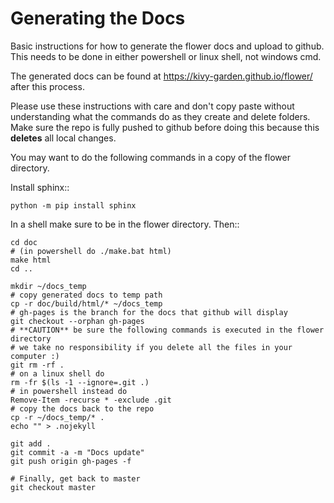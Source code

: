 Generating the Docs
===================

Basic instructions for how to generate the flower docs and upload to github.
This needs to be done in either powershell or linux shell, not windows cmd.

The generated docs can be found at https://kivy-garden.github.io/flower/ after this
process.

Please use these instructions with care and don't copy paste without understanding
what the commands do as they create and delete folders. Make sure the repo is
fully pushed to github before doing this because this **deletes** all local changes.

You may want to do the following commands in a copy of the flower directory.

Install sphinx::

    python -m pip install sphinx

In a shell make sure to be in the flower directory. Then::

    cd doc
    # (in powershell do ./make.bat html)
    make html
    cd ..
    
    mkdir ~/docs_temp
    # copy generated docs to temp path
    cp -r doc/build/html/* ~/docs_temp
    # gh-pages is the branch for the docs that github will display
    git checkout --orphan gh-pages
    # **CAUTION** be sure the following commands is executed in the flower directory
    # we take no responsibility if you delete all the files in your computer :)
    git rm -rf .
    # on a linux shell do
    rm -fr $(ls -1 --ignore=.git .)
    # in powershell instead do
    Remove-Item -recurse * -exclude .git
    # copy the docs back to the repo
    cp -r ~/docs_temp/* .
    echo "" > .nojekyll

    git add .
    git commit -a -m "Docs update"
    git push origin gh-pages -f

    # Finally, get back to master
    git checkout master